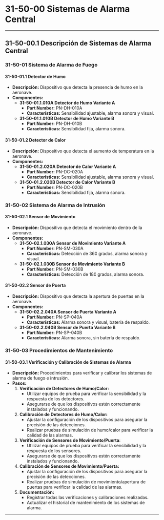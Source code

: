 # 31-50-00 Sistemas de Alarma Central

---

## **31-50-00.1 Descripción de Sistemas de Alarma Central**

### **31-50-01 Sistema de Alarma de Fuego**

#### **31-50-01.1 Detector de Humo**

- **Descripción:** Dispositivo que detecta la presencia de humo en la aeronave.
- **Componentes:**
  - **31-50-01.1.010A Detector de Humo Variante A**
    - **Part Number:** PN-DH-010A
    - **Características:** Sensibilidad ajustable, alarma sonora y visual.
  - **31-50-01.1.010B Detector de Humo Variante B**
    - **Part Number:** PN-DH-010B
    - **Características:** Sensibilidad fija, alarma sonora.

#### **31-50-01.2 Detector de Calor**

- **Descripción:** Dispositivo que detecta el aumento de temperatura en la aeronave.
- **Componentes:**
  - **31-50-01.2.020A Detector de Calor Variante A**
    - **Part Number:** PN-DC-020A
    - **Características:** Sensibilidad ajustable, alarma sonora y visual.
  - **31-50-01.2.020B Detector de Calor Variante B**
    - **Part Number:** PN-DC-020B
    - **Características:** Sensibilidad fija, alarma sonora.

### **31-50-02 Sistema de Alarma de Intrusión**

#### **31-50-02.1 Sensor de Movimiento**

- **Descripción:** Dispositivo que detecta el movimiento dentro de la aeronave.
- **Componentes:**
  - **31-50-02.1.030A Sensor de Movimiento Variante A**
    - **Part Number:** PN-SM-030A
    - **Características:** Detección de 360 grados, alarma sonora y visual.
  - **31-50-02.1.030B Sensor de Movimiento Variante B**
    - **Part Number:** PN-SM-030B
    - **Características:** Detección de 180 grados, alarma sonora.

#### **31-50-02.2 Sensor de Puerta**

- **Descripción:** Dispositivo que detecta la apertura de puertas en la aeronave.
- **Componentes:**
  - **31-50-02.2.040A Sensor de Puerta Variante A**
    - **Part Number:** PN-SP-040A
    - **Características:** Alarma sonora y visual, batería de respaldo.
  - **31-50-02.2.040B Sensor de Puerta Variante B**
    - **Part Number:** PN-SP-040B
    - **Características:** Alarma sonora, sin batería de respaldo.

### **31-50-03 Procedimientos de Mantenimiento**

#### **31-50-03.1 Verificación y Calibración de Sistemas de Alarma**

- **Descripción:** Procedimientos para verificar y calibrar los sistemas de alarma de fuego e intrusión.
- **Pasos:**
  1. **Verificación de Detectores de Humo/Calor:**
     - Utilizar equipos de prueba para verificar la sensibilidad y la respuesta de los detectores.
     - Asegurarse de que los dispositivos estén correctamente instalados y funcionando.
  2. **Calibración de Detectores de Humo/Calor:**
     - Ajustar la configuración de los dispositivos para asegurar la precisión de las detecciones.
     - Realizar pruebas de simulación de humo/calor para verificar la calidad de las alarmas.
  3. **Verificación de Sensores de Movimiento/Puerta:**
     - Utilizar equipos de prueba para verificar la sensibilidad y la respuesta de los sensores.
     - Asegurarse de que los dispositivos estén correctamente instalados y funcionando.
  4. **Calibración de Sensores de Movimiento/Puerta:**
     - Ajustar la configuración de los dispositivos para asegurar la precisión de las detecciones.
     - Realizar pruebas de simulación de movimiento/apertura de puertas para verificar la calidad de las alarmas.
  5. **Documentación:**
     - Registrar todas las verificaciones y calibraciones realizadas.
     - Actualizar el historial de mantenimiento de los sistemas de alarma.

---
